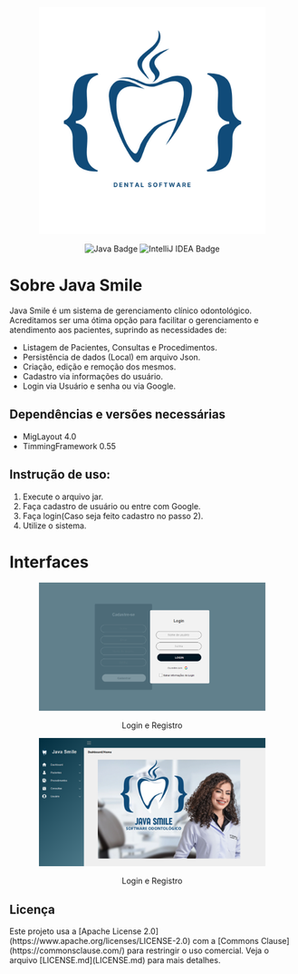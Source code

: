 <p align="center">
  <img src="javaSmile.png" alt="Java Smile" width="400">
</p>

<div style="text-align: center;">
  <img src="https://img.shields.io/badge/java-%23ED8B00.svg?style=for-the-badge&logo=openjdk&logoColor=white" alt="Java Badge">
  <img src="https://img.shields.io/badge/IntelliJIDEA-000000.svg?style=for-the-badge&logo=intellij-idea&logoColor=white" alt="IntelliJ IDEA Badge">
</div>

<h1>Sobre Java Smile</h1>

<p>Java Smile é um sistema de gerenciamento clínico odontológico. Acreditamos ser uma ótima opção para facilitar o gerenciamento 
  e atendimento aos pacientes, suprindo as necessidades de:</p>
<ul>
  <li>Listagem de Pacientes, Consultas e Procedimentos.</li>
  <li>Persistência de dados (Local) em arquivo Json.</li>
  <li>Criação, edição e remoção dos mesmos.</li>
  <li>Cadastro via informações do usuário.</li>
  <li>Login via Usuário e senha ou via Google.</li>
</ul>

<h2>Dependências e versões necessárias</h2>
<ul>
    <li>MigLayout 4.0</li>
    <li>TimmingFramework 0.55</li>
</ul>

<h2>Instrução de uso:</h2>
<ol>
    <li>Execute o arquivo jar.</li>
    <li>Faça cadastro de usuário ou entre com Google.</li>
    <li>Faça login(Caso seja feito cadastro no passo 2).</li>
    <li>Utilize o sistema.</li>
</ol>

<h1>Interfaces</h1>

<p align="center">
  <img src="LoginAndRegister.png" alt="Login and Register" width="400">
</p>
<div style="text-align: center;">
  <p>Login e Registro</p>
</div>

<p align="center">
  <img src="Dashboard.png" alt="Dashboard" width="400">
</p>
<div style="text-align: center;">
  <p>Login e Registro</p>
</div>

<h2>Licença</h2>
Este projeto usa a [Apache License 2.0](https://www.apache.org/licenses/LICENSE-2.0) com a [Commons Clause](https://commonsclause.com/) para restringir o uso comercial. Veja o arquivo [LICENSE.md](LICENSE.md) para mais detalhes.



